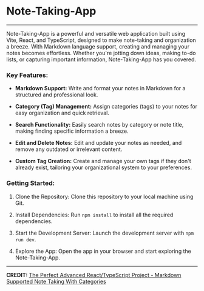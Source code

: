 # Note-Taking-App
<hr>
Note-Taking-App is a powerful and versatile web application built using Vite, React, and TypeScript, designed to make note-taking and organization a breeze. With Markdown language support, creating and managing your notes becomes effortless. Whether you're jotting down ideas, making to-do lists, or capturing important information, Note-Taking-App has you covered.

### Key Features:

* **Markdown Support:** Write and format your notes in Markdown for a structured and professional look.

* **Category (Tag) Management:** Assign categories (tags) to your notes for easy organization and quick retrieval.

* **Search Functionality:** Easily search notes by category or note title, making finding specific information a breeze.

* **Edit and Delete Notes:** Edit and update your notes as needed, and remove any outdated or irrelevant content.

* **Custom Tag Creation:** Create and manage your own tags if they don't already exist, tailoring your organizational system to your preferences.

### Getting Started:

1. Clone the Repository: Clone this repository to your local machine using Git.

2. Install Dependencies: Run `npm install` to install all the required dependencies.

3. Start the Development Server: Launch the development server with `npm run dev`.

4. Explore the App: Open the app in your browser and start exploring the Note-Taking-App.

<hr>

**CREDIT:** [The Perfect Advanced React/TypeScript Project - Markdown Supported Note Taking With Categories](https://youtu.be/j898RGRw0b4)
